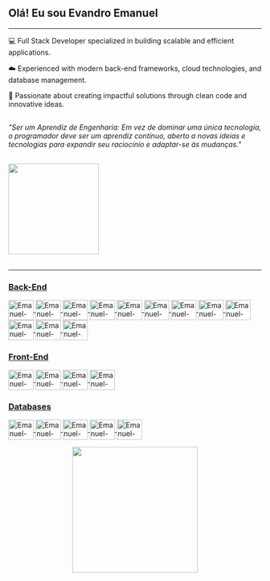## Olá! Eu sou Evandro Emanuel 

---
💻 Full Stack Developer specialized in building scalable and efficient applications.  

☁️ Experienced with modern back-end frameworks, cloud technologies, and database management.  

🚀 Passionate about creating impactful solutions through clean code and innovative ideas.


##
 *"Ser um Aprendiz de Engenharia: Em vez de dominar uma única tecnologia, o programador deve ser um aprendiz contínuo, aberto a novas ideias e tecnologias para expandir seu raciocínio e adaptar-se às mudanças."*

##
<div> 
  <a href="https://github.com/EvandroEmanuel">
  <img height="180em" src="https://github-readme-stats.vercel.app/api?username=EvandroEmanuel&show_icons=true&theme=dracula&include_all_commits=true&count_private=true"/>
</div>
    
<div style="display: inline_block"><br> 
 

 
  ---
    
  ### Back-End 

  
  <img align="center" alt="Emanuel-Java" height="40" width="50" src="https://cdn.jsdelivr.net/gh/devicons/devicon@latest/icons/java/java-original.svg" /> 
  <img align="center" alt="Emanuel-springboot" height="40" width="50" src="https://cdn.jsdelivr.net/gh/devicons/devicon@latest/icons/spring/spring-original-wordmark.svg" /> 
  <img align="center" alt="Emanuel-python" height="40" width="50" src="https://cdn.jsdelivr.net/gh/devicons/devicon@latest/icons/python/python-original.svg" /> 
  <img align="center" alt="Emanuel-django" height="40" width="50" src="https://cdn.jsdelivr.net/gh/devicons/devicon@latest/icons/django/django-plain-wordmark.svg" /> 
  <img align="center" alt="Emanuel-ruby" height="40" width="50" src="https://cdn.jsdelivr.net/gh/devicons/devicon@latest/icons/ruby/ruby-original.svg" /> 
  <img align="center" alt="Emanuel-javascript" height="40" width="50" src="https://cdn.jsdelivr.net/gh/devicons/devicon@latest/icons/javascript/javascript-original.svg" /> 
  <img align="center" alt="Emanuel-typescript" height="40" width="50" src="https://cdn.jsdelivr.net/gh/devicons/devicon@latest/icons/typescript/typescript-original.svg" /> 
  <img align="center" alt="Emanuel-nodejs" height="40" width="50" src="https://cdn.jsdelivr.net/gh/devicons/devicon@latest/icons/nodejs/nodejs-original-wordmark.svg" /> 
  <img align="center" alt="Emanuel-nestjs" height="40" width="50" src="https://cdn.jsdelivr.net/gh/devicons/devicon@latest/icons/nestjs/nestjs-original.svg" /> 
  <img align="center" alt="Emanuel-expressjs" height="40" width="50" src="https://cdn.jsdelivr.net/gh/devicons/devicon@latest/icons/express/express-original.svg" /> 
  <img align="center" alt="Emanuel-docker" height="40" width="50" src="https://cdn.jsdelivr.net/gh/devicons/devicon@latest/icons/docker/docker-original-wordmark.svg" /> 
  <img align="center" alt="Emanuel-AWS" height="40" width="50" src="https://cdn.jsdelivr.net/gh/devicons/devicon@latest/icons/amazonwebservices/amazonwebservices-original-wordmark.svg" />
  

  
  ### Front-End 
  
  <img align="center" alt="Emanuel-react" height="40" width="50" src="https://cdn.jsdelivr.net/gh/devicons/devicon@latest/icons/react/react-original.svg" /> 
  <img align="center" alt="Emanuel-reactnative" height="40" width="50" src="https://cdn.jsdelivr.net/gh/devicons/devicon@latest/icons/reactnative/reactnative-original-wordmark.svg" /> 
  <img align="center" alt="Emanuel-nextjs" height="40" width="50" src="https://cdn.jsdelivr.net/gh/devicons/devicon@latest/icons/nextjs/nextjs-original.svg" /> 
  <img align="center" alt="Emanuel-angular" height="40" width="50" src="https://cdn.jsdelivr.net/gh/devicons/devicon@latest/icons/angularjs/angularjs-original.svg" /> 
  

  
  ### Databases 


  <img align="center" alt="Emanuel-postgresql" height="40" width="50" src="https://cdn.jsdelivr.net/gh/devicons/devicon@latest/icons/postgresql/postgresql-original-wordmark.svg" /> 
  <img align="center" alt="Emanuel-mysql" height="40" width="50" src="https://cdn.jsdelivr.net/gh/devicons/devicon@latest/icons/mysql/mysql-plain-wordmark.svg" /> 
  <img align="center" alt="Emanuel-firebase" height="40" width="50" src="https://cdn.jsdelivr.net/gh/devicons/devicon@latest/icons/firebase/firebase-original-wordmark.svg" />
  <img align="center" alt="Emanuel-mongodb" height="40" width="50" src="https://cdn.jsdelivr.net/gh/devicons/devicon@latest/icons/mongodb/mongodb-original-wordmark.svg" />
  <img align="center" alt="Emanuel-prisma" height="40" width="50" src="https://cdn.jsdelivr.net/gh/devicons/devicon@latest/icons/prisma/prisma-original-wordmark.svg" /> 

  
  </div>

 <p align="center">
  <img src="https://media.tenor.com/Atp0OYQ4G4gAAAAC/baby-yoda-mandalorian.gif" width="250"/>
</p>
  



